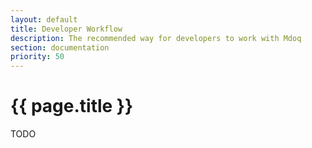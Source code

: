 ```yaml
---
layout: default
title: Developer Workflow
description: The recommended way for developers to work with Mdoq
section: documentation
priority: 50
---
```


# {{ page.title }}

TODO